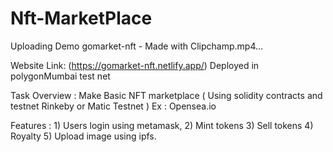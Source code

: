 # Nft-MarketPlace


Uploading Demo gomarket-nft - Made with Clipchamp.mp4…


Website Link: (https://gomarket-nft.netlify.app/)
Deployed in polygonMumbai test net


Task Overview : Make Basic NFT marketplace ( Using solidity contracts and testnet Rinkeby or Matic Testnet )  Ex : Opensea.io

Features :  1) Users login using metamask, 2) Mint tokens 3) Sell tokens 4) Royalty 5) Upload image using ipfs. 

